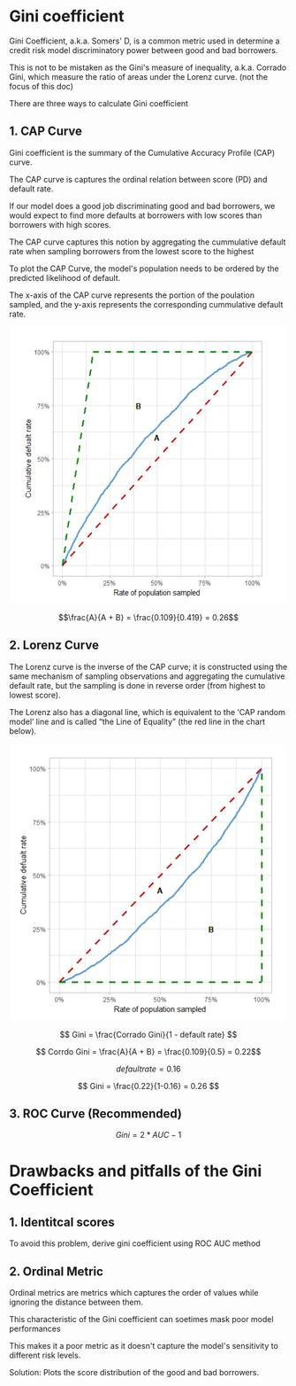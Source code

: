 # Gini coefficient
Gini Coefficient, a.k.a. Somers' D, is a common metric used in determine a credit risk model discriminatory power between good and bad borrowers.

This is not to be mistaken as the Gini's measure of inequality, a.k.a. Corrado Gini, which measure the ratio of areas under the Lorenz curve. (not the focus of this doc)

There are three ways to calculate Gini coefficient

## 1. CAP Curve
Gini coefficient is the summary of the Cumulative Accuracy Profile (CAP) curve.

The CAP curve is captures the ordinal relation between score (PD) and default rate.

If our model does a good job discriminating good and bad borrowers, we would expect to find more defaults at borrowers with low scores than borrowers with high scores.

The CAP curve captures this notion by aggregating the cummulative default rate when sampling borrowers from the lowest score to the highest

To plot the CAP Curve, the model's population needs to be ordered by the predicted likelihood of default.

The x-axis of the CAP curve represents the portion of the poulation sampled, and the y-axis represents the corresponding cummulative default rate.

<p align="center">
  <a href="" rel="noopener">
 <img width=500px height=500px src="CAP_curve.png" alt="CAP Curve"></a>
</p>

$$\frac{A}{A + B} = \frac{0.109}{0.419} = 0.26$$

## 2. Lorenz Curve
The Lorenz curve is the inverse of the CAP curve; it is constructed using the same mechanism of sampling observations and aggregating the cumulative default rate, but the sampling is done in reverse order (from highest to lowest score).

The Lorenz also has a diagonal line, which is equivalent to the ‘CAP random model’ line and is called “the Line of Equality” (the red line in the chart below).

<p align="center">
  <a href="" rel="noopener">
 <img width=500px height=500px src="Lorenze_Curve.png" alt="Lorenz Curve"></a>
</p>

$$ Gini = \frac{Corrado Gini}{1 - default rate} $$

$$ Corrdo Gini = \frac{A}{A + B} = \frac{0.109}{0.5} = 0.22$$

$$ default rate = 0.16 $$

$$ Gini = \frac{0.22}{1-0.16} = 0.26 $$

## 3. ROC Curve (Recommended)

$$ Gini = 2 * AUC - 1 $$

# Drawbacks and pitfalls of the Gini Coefficient
## 1. Identitcal scores
To avoid this problem, derive gini coefficient using ROC AUC method

## 2. Ordinal Metric
Ordinal metrics are metrics which captures the order of values while ignoring the distance between them. 

This characteristic of the Gini coefficient can soetimes mask poor model performances

This makes it a poor metric as it doesn't capture the model's sensitivity to different risk levels.

Solution: Plots the score distribution of the good and bad borrowers.
